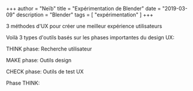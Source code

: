 +++
author = "Neïb"
title = "Expérimentation de Blender"
date = "2019-03-09"
description = "Blender"
tags = [
    "expérimentation"
]
+++

3 méthodes d'UX pour créer une meilleur expérience utilisateurs 

Voilà 3 types d'outils basés sur les phases importantes du design UX:

THINK phase: Recherche utilisateur

MAKE phase: Outils design 

CHECK phase: Outils de test UX

Phase THINK: 


